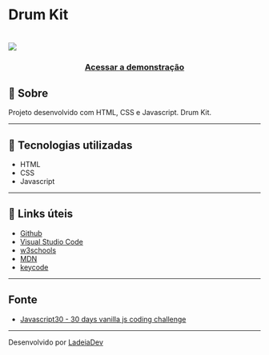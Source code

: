 <h1>Drum Kit</h1>

<h1>
  <img src="https://ik.imagekit.io/ladeiaDev/2022-06-16-18-03-beautiful-conkies-37b4f8.netlify.app_u5IPa6MNa.png?ik-sdk-version=javascript-1.4.3&updatedAt=1655413404873">
</h1>

<h3 align="center">
  <a href="https://beautiful-conkies-37b4f8.netlify.app" target="_blank">Acessar a demonstração</a>
</h3>

## 🎫 Sobre

Projeto desenvolvido com HTML, CSS e Javascript. Drum Kit.

---

## 🚀 Tecnologias utilizadas

- HTML
- CSS
- Javascript

---

## 🔗 Links úteis

- [Github](https://github.com/)
- [Visual Studio Code](https://code.visualstudio.com/)
- [w3schools](https://www.w3schools.com/)
- [MDN](https://developer.mozilla.org/)
- [keycode](https://www.toptal.com/developers/keycode)

---
## Fonte

- [Javascript30 - 30 days vanilla js coding challenge](https://javascript30.com/)

---

Desenvolvido por [LadeiaDev](https://ladeia.dev.br/)
